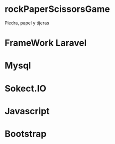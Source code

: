 # rockPaperScissorsGame
Piedra, papel y tijeras

# FrameWork Laravel
# Mysql
# Sokect.IO
# Javascript
# Bootstrap
